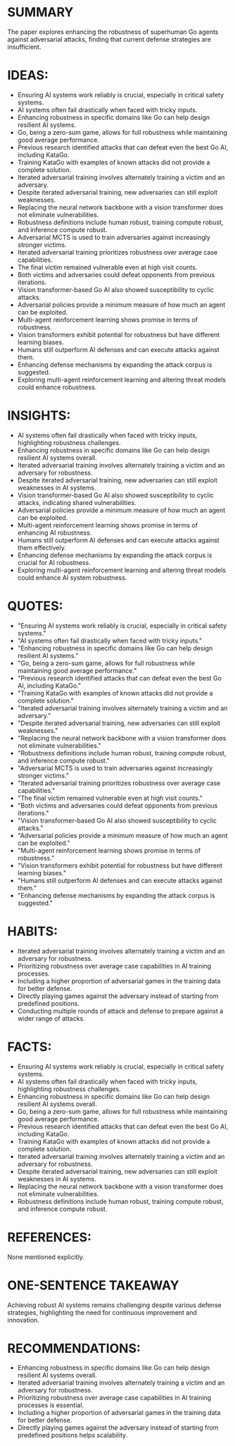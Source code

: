 # SUMMARY
The paper explores enhancing the robustness of superhuman Go agents against adversarial attacks, finding that current defense strategies are insufficient.

# IDEAS:
- Ensuring AI systems work reliably is crucial, especially in critical safety systems.
- AI systems often fail drastically when faced with tricky inputs.
- Enhancing robustness in specific domains like Go can help design resilient AI systems.
- Go, being a zero-sum game, allows for full robustness while maintaining good average performance.
- Previous research identified attacks that can defeat even the best Go AI, including KataGo.
- Training KataGo with examples of known attacks did not provide a complete solution.
- Iterated adversarial training involves alternately training a victim and an adversary.
- Despite iterated adversarial training, new adversaries can still exploit weaknesses.
- Replacing the neural network backbone with a vision transformer does not eliminate vulnerabilities.
- Robustness definitions include human robust, training compute robust, and inference compute robust.
- Adversarial MCTS is used to train adversaries against increasingly stronger victims.
- Iterated adversarial training prioritizes robustness over average case capabilities.
- The final victim remained vulnerable even at high visit counts.
- Both victims and adversaries could defeat opponents from previous iterations.
- Vision transformer-based Go AI also showed susceptibility to cyclic attacks.
- Adversarial policies provide a minimum measure of how much an agent can be exploited.
- Multi-agent reinforcement learning shows promise in terms of robustness.
- Vision transformers exhibit potential for robustness but have different learning biases.
- Humans still outperform AI defenses and can execute attacks against them.
- Enhancing defense mechanisms by expanding the attack corpus is suggested.
- Exploring multi-agent reinforcement learning and altering threat models could enhance robustness.

# INSIGHTS:
- AI systems often fail drastically when faced with tricky inputs, highlighting robustness challenges.
- Enhancing robustness in specific domains like Go can help design resilient AI systems overall.
- Iterated adversarial training involves alternately training a victim and an adversary for robustness.
- Despite iterated adversarial training, new adversaries can still exploit weaknesses in AI systems.
- Vision transformer-based Go AI also showed susceptibility to cyclic attacks, indicating shared vulnerabilities.
- Adversarial policies provide a minimum measure of how much an agent can be exploited.
- Multi-agent reinforcement learning shows promise in terms of enhancing AI robustness.
- Humans still outperform AI defenses and can execute attacks against them effectively.
- Enhancing defense mechanisms by expanding the attack corpus is crucial for AI robustness.
- Exploring multi-agent reinforcement learning and altering threat models could enhance AI system robustness.

# QUOTES:
- "Ensuring AI systems work reliably is crucial, especially in critical safety systems."
- "AI systems often fail drastically when faced with tricky inputs."
- "Enhancing robustness in specific domains like Go can help design resilient AI systems."
- "Go, being a zero-sum game, allows for full robustness while maintaining good average performance."
- "Previous research identified attacks that can defeat even the best Go AI, including KataGo."
- "Training KataGo with examples of known attacks did not provide a complete solution."
- "Iterated adversarial training involves alternately training a victim and an adversary."
- "Despite iterated adversarial training, new adversaries can still exploit weaknesses."
- "Replacing the neural network backbone with a vision transformer does not eliminate vulnerabilities."
- "Robustness definitions include human robust, training compute robust, and inference compute robust."
- "Adversarial MCTS is used to train adversaries against increasingly stronger victims."
- "Iterated adversarial training prioritizes robustness over average case capabilities."
- "The final victim remained vulnerable even at high visit counts."
- "Both victims and adversaries could defeat opponents from previous iterations."
- "Vision transformer-based Go AI also showed susceptibility to cyclic attacks."
- "Adversarial policies provide a minimum measure of how much an agent can be exploited."
- "Multi-agent reinforcement learning shows promise in terms of robustness."
- "Vision transformers exhibit potential for robustness but have different learning biases."
- "Humans still outperform AI defenses and can execute attacks against them."
- "Enhancing defense mechanisms by expanding the attack corpus is suggested."

# HABITS:
- Iterated adversarial training involves alternately training a victim and an adversary for robustness.
- Prioritizing robustness over average case capabilities in AI training processes.
- Including a higher proportion of adversarial games in the training data for better defense.
- Directly playing games against the adversary instead of starting from predefined positions.
- Conducting multiple rounds of attack and defense to prepare against a wider range of attacks.

# FACTS:
- Ensuring AI systems work reliably is crucial, especially in critical safety systems.
- AI systems often fail drastically when faced with tricky inputs, highlighting robustness challenges.
- Enhancing robustness in specific domains like Go can help design resilient AI systems overall.
- Go, being a zero-sum game, allows for full robustness while maintaining good average performance.
- Previous research identified attacks that can defeat even the best Go AI, including KataGo.
- Training KataGo with examples of known attacks did not provide a complete solution.
- Iterated adversarial training involves alternately training a victim and an adversary for robustness.
- Despite iterated adversarial training, new adversaries can still exploit weaknesses in AI systems.
- Replacing the neural network backbone with a vision transformer does not eliminate vulnerabilities.
- Robustness definitions include human robust, training compute robust, and inference compute robust.

# REFERENCES:
None mentioned explicitly.

# ONE-SENTENCE TAKEAWAY
Achieving robust AI systems remains challenging despite various defense strategies, highlighting the need for continuous improvement and innovation.

# RECOMMENDATIONS:
- Enhancing robustness in specific domains like Go can help design resilient AI systems overall.
- Iterated adversarial training involves alternately training a victim and an adversary for robustness.
- Prioritizing robustness over average case capabilities in AI training processes is essential.
- Including a higher proportion of adversarial games in the training data for better defense.
- Directly playing games against the adversary instead of starting from predefined positions helps scalability.